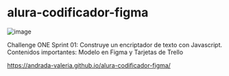 # alura-codificador-figma
![image](https://user-images.githubusercontent.com/92555151/186656699-65022448-cfa3-4c35-ba20-a820bd94d63d.png)

Challenge ONE Sprint 01:
Construye un encriptador de texto con Javascript.
Contenidos importantes: Modelo en Figma y Tarjetas de Trello

https://andrada-valeria.github.io/alura-codificador-figma/
